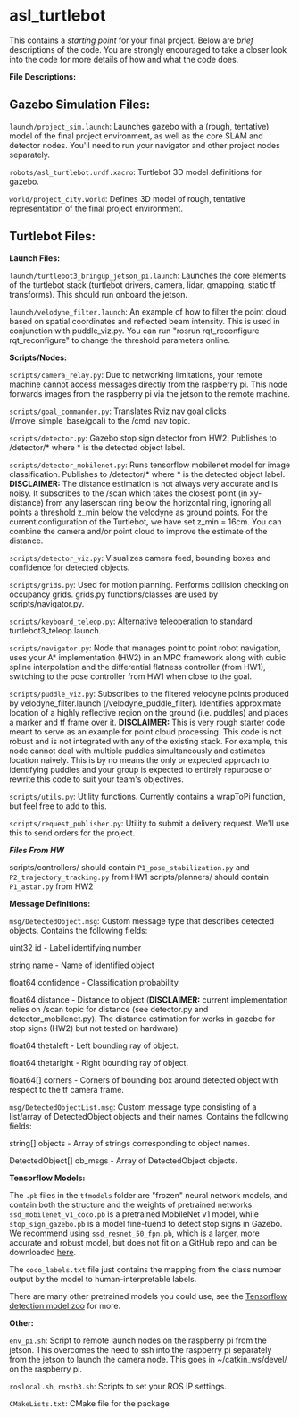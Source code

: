 # asl_turtlebot

This contains a _starting point_ for your final project. Below are _brief_ descriptions of the code. You are strongly encouraged to take a closer look into the code for more details of how and what the code does.

**File Descriptions:**

**Gazebo Simulation Files:**
----------------------

`launch/project_sim.launch`: Launches gazebo with a (rough, tentative) model of the final project environment, as well as the core SLAM and detector nodes. You'll need to run your navigator and other project nodes separately.

`robots/asl_turtlebot.urdf.xacro`: Turtlebot 3D model definitions for gazebo.

`world/project_city.world`: Defines 3D model of rough, tentative representation of the final project environment.


**Turtlebot Files:**
----------------------
**Launch Files:**

`launch/turtlebot3_bringup_jetson_pi.launch`: Launches the core elements of the turtlebot stack (turtlebot drivers, camera, lidar, gmapping, static tf transforms). This should run onboard the jetson.

`launch/velodyne_filter.launch`: An example of how to filter the point cloud based on spatial coordinates and reflected beam intensity. This is used in conjunction with puddle_viz.py. You can run "rosrun rqt_reconfigure rqt_reconfigure" to change the threshold parameters online.


**Scripts/Nodes:**

`scripts/camera_relay.py`: Due to networking limitations, your remote machine cannot access messages directly from the raspberry pi. This node forwards images from the raspberry pi via the jetson to the remote machine.

`scripts/goal_commander.py`: Translates Rviz nav goal clicks (/move_simple_base/goal) to the /cmd_nav topic.

`scripts/detector.py`: Gazebo stop sign detector from HW2. Publishes to /detector/* where * is the detected object label.

`scripts/detector_mobilenet.py`: Runs tensorflow mobilenet model for image classification. Publishes to /detector/* where * is the detected object label. **DISCLAIMER:** The distance estimation is not always very accurate and is noisy. It subscribes to the /scan which takes the closest point (in xy-distance) from any laserscan ring below the horizontal ring, ignoring all points a threshold z_min below the velodyne as ground points. For the current configuration of the Turtlebot, we have set z_min = 16cm. You can combine the camera and/or point cloud to improve the estimate of the distance.

`scripts/detector_viz.py`: Visualizes camera feed, bounding boxes and confidence for detected objects.

`scripts/grids.py`: Used for motion planning. Performs collision checking on occupancy grids. grids.py functions/classes are used by scripts/navigator.py.

`scripts/keyboard_teleop.py`: Alternative teleoperation to standard turtlebot3_teleop.launch.

`scripts/navigator.py`: Node that manages point to point robot navigation, uses your A\* implementation (HW2) in an MPC framework along with cubic spline interpolation and the differential flatness controller (from HW1), switching to the pose controller from HW1 when close to the goal.

`scripts/puddle_viz.py`: Subscribes to the filtered velodyne points produced by velodyne_filter.launch (/velodyne_puddle_filter). Identifies approximate location of a highly reflective region on the ground (i.e. puddles) and places a marker and tf frame over it. **DISCLAIMER:**  This is very rough starter code meant to serve as an example for point cloud processing. This code is not robust and is not integrated with any of the existing stack. For example, this node cannot deal with multiple puddles simultaneously and estimates location naively. This is by no means the only or expected approach to identifying puddles and your group is expected to entirely repurpose or rewrite this code to suit your team's objectives.

`scripts/utils.py`: Utility functions. Currently contains a wrapToPi function, but feel free to add to this.

`scripts/request_publisher.py`: Utility to submit a delivery request. We'll use this to send orders for the project.

***Files From HW***

scripts/controllers/ should contain `P1_pose_stabilization.py` and `P2_trajectory_tracking.py` from HW1
scripts/planners/ should contain `P1_astar.py` from HW2


**Message Definitions:**

`msg/DetectedObject.msg`: Custom message type that describes detected objects. Contains the following fields:

uint32 id - Label identifying number

string name - Name of identified object

float64 confidence - Classification probability

float64 distance - Distance to object (**DISCLAIMER:** current implementation relies on /scan topic for distance (see detector.py and detector_mobilenet.py). The distance estimation for works in gazebo for stop signs (HW2) but not tested on hardware)

float64 thetaleft - Left bounding ray of object.

float64 thetaright - Right bounding ray of object.

float64[] corners - Corners of bounding box around detected object with respect to the tf camera frame.

`msg/DetectedObjectList.msg`: Custom message type consisting of a list/array of DetectedObject objects and their names. Contains the following fields:

string[] objects - Array of strings corresponding to object names.

DetectedObject[] ob_msgs - Array of DetectedObject objects.


**Tensorflow Models:**

The `.pb` files in the `tfmodels` folder are "frozen" neural network models, and contain both the structure and the weights of pretrained networks. `ssd_mobilenet_v1_coco.pb` is a pretrained MobileNet v1 model, while `stop_sign_gazebo.pb` is a model fine-tuend to detect stop signs in Gazebo. We recommend using `ssd_resnet_50_fpn.pb`, which is a larger, more accurate and robust model, but does not fit on a GitHub repo and can be downloaded [here](https://stanford.app.box.com/s/vszjfhwkjb203qbwhzoirn3uzt5r16lv).

The `coco_labels.txt` file just contains the mapping from the class number output by the model to human-interpretable labels.

There are many other pretrained models you could use, see the [Tensorflow detection model zoo](https://github.com/tensorflow/models/blob/master/research/object_detection/g3doc/detection_model_zoo.md) for more.


**Other:**

`env_pi.sh`: Script to remote launch nodes on the raspberry pi from the jetson. This overcomes the need to ssh into the raspberry pi separately from the jetson to launch the camera node. This goes in ~/catkin_ws/devel/ on the raspberry pi.

`roslocal.sh`, `rostb3.sh`: Scripts to set your ROS IP settings.

`CMakeLists.txt`: CMake file for the package

